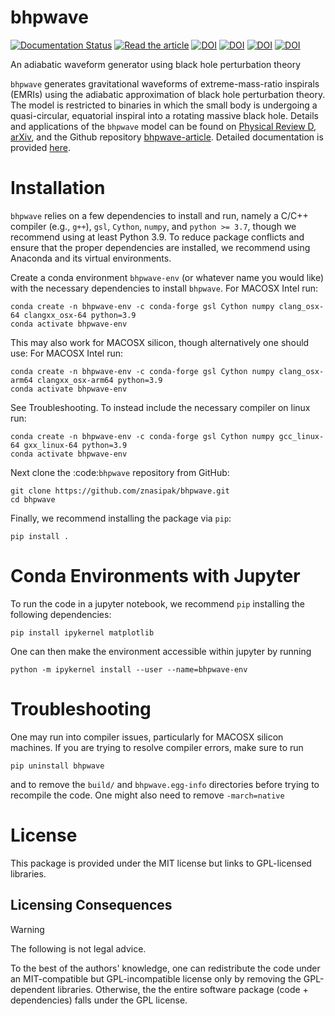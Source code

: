 # bhpwave
[![Documentation Status](https://readthedocs.org/projects/bhpwave/badge/?version=latest)](https://bhpwave.readthedocs.io/en/latest/?badge=latest)
[![Read the article](https://img.shields.io/badge/PDF-latest-blue.svg?style=flat)](https://github.com/znasipak/bhpwave-article/raw/gh-action-result/pdflatex/ms.pdf)
[![DOI](https://img.shields.io/badge/arXiv-2310.19706-B31B1B)](https://doi.org/10.48550/arXiv.2310.19706)
[![DOI](https://img.shields.io/badge/PhysRevD-109.044020-purple)](https://doi.org/10.1103/PhysRevD.109.044020)
[![DOI](https://img.shields.io/badge/znasipak-bhpwave--article-blue?logo=Github)](https://github.com/znasipak/bhpwave-article)
[![DOI](https://zenodo.org/badge/621884293.svg)](https://zenodo.org/doi/10.5281/zenodo.13289544)



An adiabatic waveform generator using black hole perturbation theory

`bhpwave` generates gravitational waveforms of extreme-mass-ratio inspirals (EMRIs) using the adiabatic approximation of black hole perturbation theory. The model is restricted to binaries in which the small body is undergoing a quasi-circular, equatorial inspiral into a rotating massive black hole. Details and applications of
the `bhpwave` model can be found on [Physical Review D](https://doi.org/10.1103/PhysRevD.109.044020), [arXiv](https://doi.org/10.48550/arXiv.2310.19706), and the Github
repository [bhpwave-article](https://github.com/znasipak/bhpwave-article). Detailed documentation is provided [here](https://bhpwave.readthedocs.io/en/latest/). 

# Installation

`bhpwave` relies on a few dependencies to install and run, namely
a C/C++ compiler (e.g., `g++`), `gsl`, `Cython`, 
`numpy`, and `python >= 3.7`, though we recommend using at least Python 3.9.
To reduce package conflicts and ensure that the proper dependencies are installed,
we recommend using Anaconda and its virtual environments.

Create a conda environment `bhpwave-env` (or whatever name you would like)
with the necessary dependencies to install `bhpwave`. For MACOSX Intel run:
```
conda create -n bhpwave-env -c conda-forge gsl Cython numpy clang_osx-64 clangxx_osx-64 python=3.9
conda activate bhpwave-env
```
This may also work for MACOSX silicon, though alternatively one should use:
For MACOSX Intel run:
```
conda create -n bhpwave-env -c conda-forge gsl Cython numpy clang_osx-arm64 clangxx_osx-arm64 python=3.9
conda activate bhpwave-env
```
See Troubleshooting.
To instead include the necessary compiler on linux run:
```
conda create -n bhpwave-env -c conda-forge gsl Cython numpy gcc_linux-64 gxx_linux-64 python=3.9
conda activate bhpwave-env
```
Next clone the :code:`bhpwave` repository from GitHub:
```
git clone https://github.com/znasipak/bhpwave.git
cd bhpwave
```
Finally, we recommend installing the package via `pip`:
```
pip install .
```

# Conda Environments with Jupyter

To run the code in a jupyter notebook, we recommend `pip` installing
the following dependencies: 
```
pip install ipykernel matplotlib
```
One can then make the environment accessible within jupyter by
running
```
python -m ipykernel install --user --name=bhpwave-env
```

# Troubleshooting

One may run into compiler issues, particularly for MACOSX silicon machines. If you are trying to resolve compiler errors, make sure to run
```
pip uninstall bhpwave
```
and to remove the `build/` and `bhpwave.egg-info` directories before trying to recompile the code. One might also need to remove `-march=native` 

# License

This package is provided under the MIT license but links to GPL-licensed libraries. 

## Licensing Consequences
> [!WARNING]
> The following is not legal advice.

To the best of the authors' knowledge, one can redistribute the code under an MIT-compatible but GPL-incompatible license only by removing the GPL-dependent libraries. Otherwise, the the entire software package (code + dependencies) falls under the GPL license.
